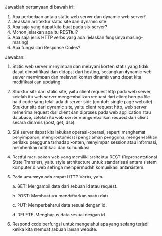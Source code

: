 Jawablah pertanyaan di bawah ini:
1. Apa perbedaan antara static web server dan dynamic web server?
2. Jelaskan arsitektur static site dan dynamic site
3. Apa saja yang dapat kita buat pada sisi server?
4. Mohon jelaskan apa itu RESTful?
5. Apa saja jenis HTTP verbs yang ada (jelaskan fungsinya masing-masing)
6. Apa fungsi dari Response Codes?

Jawaban:

1. Static web server menyimpan dan melayani konten statis yang tidak dapat dimodifikasi dan didapat dari hosting, sedangkan dynamic web server menyimpan dan melayani konten dinamis yang dapat kita modifikasi dan updating.

2. Struktur site dari static site, yaitu client request http pada web server, setelah itu web server mengembalikan request dari client berupa file hard code yang telah ada di server side (contoh: single page website). Struktur site dari dynamic site, yaitu client request http, web server menerima request dari client dan diproses pada web application atau database, setelah itu web server mengembalikan request dari client secara dinamis (post, get, dsb).

3. Sisi server dapat kita lakukan operasi-operasi, seperti menghemat penyimpanan, mengkostumisasi pengalaman pengguna, mengendalikan perilaku pengguna terhadap konten, menyimpan session atau informasi, memberikan notifikasi dan komunikasi.
4. Restful merupakan web yang memiliki arsitektur REST (Representational State Transfer), yaitu style architecture untuk standarisasi antara sistem komputer di web sehinga mempermudah komunikasi antarsistem.

5. Pada umumnya ada empat HTTP Verbs, yaitu

    a. GET: Mengambil data dari sebuah id atau request.

    b. POST: Membuat ata mendaftarkan suatu data.

    c. PUT: Memperbaharui data sesuai dengan id.

    d. DELETE: Menghapus data sesuai dengan id.

6. Respond code berfungsi untuk mengetahui apa yang sedang terjadi ketika kita memuat sebuah laman website.
